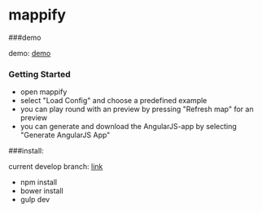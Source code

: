 mappify
=======
###demo

demo:  [demo](http://danielkeil.github.io/mappify/#/) 

### Getting Started

  - open mappify
  - select "Load Config" and choose a predefined example
  - you can play round with an preview by pressing "Refresh map" for an preview
  - you can generate and download the AngularJS-app by selecting "Generate AngularJS App"

###install:

current develop branch: [link](https://github.com/danielkeil/mappify/tree/feature/datascource_support)

- npm install
- bower install
- gulp dev
